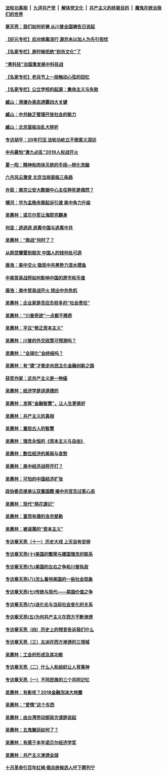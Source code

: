 ####  [法轮功真相](../../../../basic/blob/master/README.md?t=07051031) &nbsp;|&nbsp; [九评共产党](../../../../9ping.md/blob/master/README.md?t=07051031) &nbsp;|&nbsp; [解体党文化](../../../../jtdwh.md/blob/master/README.md?t=07051031)  &nbsp;|&nbsp; [共产主义的终极目的](../../../../gczydzjmd.md/blob/master/README.md?t=07051031) &nbsp;|&nbsp; [魔鬼在统治我们的世界](../../../../mgztzwmdsj.md/blob/master/README.md?t=07051031) 

#### [章天亮：我们如何祈祷 从川普全国祷告日说起](../pages/nsc423/n11944627.md?t=07051031) 

#### [【纪元专栏】应对病毒流行 渥京未以加人为先引担忧](../pages/nsc423/n11875714.md?t=07051031) 

#### [【名家专栏】是时候拒绝“封杀文化”了](../pages/nsc423/n11814093.md?t=07051031) 

#### [“黑科技”治国激发美中科技战](../pages/nsc423/n11638056.md?t=07051031) 

#### [【名家专栏】老兵节上一段触动心弦的回忆](../pages/nsc423/n11646016.md?t=07051031) 

#### [【名家专栏】公立学校的起源：集体主义与失败](../pages/nsc423/n11601833.md?t=07051031) 

#### [臧山：港澳办表态透露四大关键](../pages/nsc423/n11421628.md?t=07051031) 

#### [臧山：中共缺乏管理开放社会的能力](../pages/nsc423/n11407457.md?t=07051031) 

#### [臧山：北京面临治乱大转折](../pages/nsc423/n11406895.md?t=07051031) 

#### [专访胡平：20年打压 法轮功屹立不倒意义深远](../pages/nsc423/n11398800.md?t=07051031) 

#### [中共最怕“逢九必乱”2019人权战开火](../pages/nsc423/n11385248.md?t=07051031) 

#### [夏一阳：精神和肉体灭绝的手段—转化洗脑](../pages/nsc423/n11368250.md?t=07051031) 

#### [六月风云激变 北京当局面临三条路](../pages/nsc423/n11313668.md?t=07051031) 

#### [许茹：南京公安大数据中心主任猝死是偶然？](../pages/nsc423/n11064744.md?t=07051031) 

#### [横河：华为孟晚舟案起诉引渡 美中角力升级](../pages/nsc423/n11027230.md?t=07051031) 

#### [吴惠林：诺贝尔奖让海耶克翻身](../pages/nsc423/n10890049.md?t=07051031) 

#### [何坚：逃逃逃 逃离中国与逃离中共](../pages/nsc423/n10592891.md?t=07051031) 

#### [吴惠林：“商战”何时了？](../pages/nsc423/n10573558.md?t=07051031) 

#### [从网贷爆雷到股灾 中国人的钱何处可逃](../pages/nsc423/n10572800.md?t=07051031) 

#### [唐浩：美中交火 隐现中共黑势力混水摸鱼](../pages/nsc423/n10544040.md?t=07051031) 

#### [中美贸易战将如何影响中国的房市和币值](../pages/nsc423/n10543697.md?t=07051031) 

#### [唐浩：美中贸易战开火 烧出中共危机](../pages/nsc423/n10540126.md?t=07051031) 

#### [吴惠林：企业家是否应负较多的“社会责任”](../pages/nsc423/n10535022.md?t=07051031) 

#### [吴惠林：“川普奇迹”一点都不稀奇](../pages/nsc423/n10512808.md?t=07051031) 

#### [吴惠林：平议“修正资本主义”](../pages/nsc423/n10495724.md?t=07051031) 

#### [吴惠林：川普的外交政策可预测吗？](../pages/nsc423/n10462387.md?t=07051031) 

#### [吴惠林：“全球化”会终结吗？](../pages/nsc423/n10452838.md?t=07051031) 

#### [吴惠林：有“德”才能走向民主化金融创新之路](../pages/nsc423/n10432292.md?t=07051031) 

#### [获奖作家：这共产主义是一种癌](../pages/nsc423/n10431541.md?t=07051031) 

#### [吴惠林：经济学是讲道德的](../pages/nsc423/n10398014.md?t=07051031) 

#### [吴惠林：发挥“金融智慧”，让人生更美好](../pages/nsc423/n10375019.md?t=07051031) 

#### [吴惠林：共产主义的真相](../pages/nsc423/n10351394.md?t=07051031) 

#### [吴惠林：重拾古人的智慧](../pages/nsc423/n10337691.md?t=07051031) 

#### [吴惠林：理念永恒的《资本主义与自由》](../pages/nsc423/n10316274.md?t=07051031) 

#### [吴惠林：数位经济的美丽与哀愁](../pages/nsc423/n10292946.md?t=07051031) 

#### [吴惠林：美中经济战将开打？](../pages/nsc423/n10258825.md?t=07051031) 

#### [吴惠林：可怕的中国经济扩张](../pages/nsc423/n10219147.md?t=07051031) 

#### [政协委员提承认双重国籍 揭中共官员过客心态](../pages/nsc423/n10208809.md?t=07051031) 

#### [吴惠林：现代“桃花源记”](../pages/nsc423/n10185234.md?t=07051031) 

#### [吴惠林：富而有德的洛克斐勒](../pages/nsc423/n10142264.md?t=07051031) 

#### [吴惠林：被诬蔑的“资本主义”](../pages/nsc423/n10124816.md?t=07051031) 

#### [专访章天亮（十一）历史大戏 上天自有安排](../pages/nsc423/n10094905.md?t=07051031) 

#### [专访章天亮(十)美国的繁荣与建国理念的联系](../pages/nsc423/n10094899.md?t=07051031) 

#### [专访章天亮(九)美国的左右之争和川普执政](../pages/nsc423/n10094889.md?t=07051031) 

#### [专访章天亮(八)怎么看待美国的一些社会现象](../pages/nsc423/n10094857.md?t=07051031) 

#### [专访章天亮(七)传统与现代——美国价值之争](../pages/nsc423/n10093140.md?t=07051031) 

#### [专访章天亮(六)进化论与当前社会变化的关系](../pages/nsc423/n10092036.md?t=07051031) 

#### [专访章天亮(五)为何共产主义在西方不断渗透](../pages/nsc423/n10083620.md?t=07051031) 

#### [专访章天亮（四）历史上的预言告诉我们什么](../pages/nsc423/n10083606.md?t=07051031) 

#### [专访章天亮（三）左派在西方渗透的三领域](../pages/nsc423/n10081115.md?t=07051031) 

#### [吴惠林：工会的形成及其功能](../pages/nsc423/n10080633.md?t=07051031) 

#### [专访章天亮（二）什么人和组织让人背离神](../pages/nsc423/n10076637.md?t=07051031) 

#### [专访章天亮（一）不同民族的三个共同记忆](../pages/nsc423/n10074188.md?t=07051031) 

#### [吴惠林：有影呒？2018金融泡沫大地震](../pages/nsc423/n10040534.md?t=07051031) 

#### [吴惠林：“爱情”这个东西](../pages/nsc423/n10019423.md?t=07051031) 

#### [吴惠林：由台湾劳动部政次请辞说起](../pages/nsc423/n9979679.md?t=07051031) 

#### [吴惠林：五鬼搬运如何了？](../pages/nsc423/n9925338.md?t=07051031) 

#### [吴惠林：有感于本年诺贝尔经济学奖](../pages/nsc423/n9871883.md?t=07051031) 

#### [吴惠林：共产主义渗透全球](../pages/nsc423/n9812748.md?t=07051031) 

#### [十月革命引百年红祸 俄总统候选人吁下葬列宁](../pages/nsc423/n9810182.md?t=07051031) 

